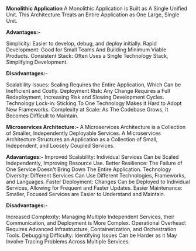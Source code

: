 **Monolithic Application**
A Monolithic Application is Built as A Single Unified Unit. This Architecture Treats an Entire Application as One Large, Single Unit. 

**Advantages:-**

Simplicity:           Easier to develop, debug, and deploy initially. 
Rapid Development:    Good for Small Teams And Building Minimum Viable Products. 
Consistent Stack:     Often Uses a Single Technology Stack, Simplifying Development. 

**Disadvantages:-**

Scalability Issues:  Scaling Requires the Entire Application, Which Can be Inefficient and Costly. 
Deployment Risk:     Any Change Requires a Full Redeployment, Increasing Risk and Slowing Development Cycles. 
Technology Lock-in:  Sticking To One Technology Makes it Hard to Adopt New Frameworks. 
Complexity at Scale: As The Codebase Grows, It Becomes Difficult to Maintain. 

**Microservices Architecture:-**
A Microservices Architecture is a Collection of Smaller, Independently Deployable Services. A Microservices Architecture Structures an Application as a Collection of Small, Independent, and Loosely Coupled Services. 

**Adavantages:-**
Improved Scalability:  Individual Services Can be Scaled Independently, Improving Resource Use. 
Better Resilience:     The Failure of One Service Doesn't Bring Down The Entire Application. 
Technology Diversity:  Different Services Can Use Different Technologies, Frameworks, and Languages. 
Faster Deployment:     Changes Can be Deployed to Individual Services, Allowing for Frequent and Faster Updates. 
Easier Maintenance:    Smaller, Focused Services are Easier to Understand and Maintain. 

**Disadvantages:-**

Increased Complexity:  Managing Multiple Independent Services, their Communication, and Deployment is More Complex. 
Operational Overhead: Requires Advanced Infrastructure, Containerization, and Orchestration Tools. 
Debugging Difficulty: Identifying Issues Can be Harder as it May Involve Tracing Problems Across Multiple Services. 

